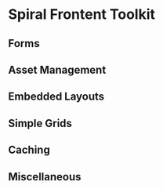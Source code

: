 # Spiral Frontent Toolkit

## Forms

## Asset Management

## Embedded Layouts

## Simple Grids

## Caching

## Miscellaneous
